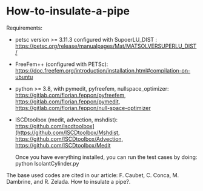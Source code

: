 # How-to-insulate-a-pipe

Requirements:
- petsc version >= 3.11.3 configured with SupoerLU_DIST : https://petsc.org/release/manualpages/Mat/MATSOLVERSUPERLU_DIST/
- FreeFem++ (configured with PETSc): https://doc.freefem.org/introduction/installation.html#compilation-on-ubuntu
- python >= 3.8, with pymedit, pyfreefem, nullspace_optimizer: https://gitlab.com/florian.feppon/pyfreefem, https://gitlab.com/florian.feppon/pymedit, https://gitlab.com/florian.feppon/null-space-optimizer
- ISCDtoolbox (medit, advection, mshdist): https://github.com/iscdtoolbox](https://github.com/ISCDtoolbox/Mshdist, https://github.com/ISCDtoolbox/Advection, https://github.com/ISCDtoolbox/Medit

  Once you have everything installed, you can run the test cases by doing:
  python IsolantCylinder.py

The base used codes are cited in our article:
F. Caubet, C. Conca, M. Dambrine, and R. Zelada. How to insulate a pipe?.
